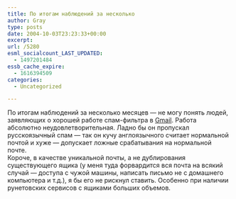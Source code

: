 ```yaml
---
title: По итогам наблюдений за несколько
author: Gray
type: posts
date: 2004-10-03T23:23:33+00:00
excerpt:
url: /5280
esml_socialcount_LAST_UPDATED:
  - 1497201484
essb_cache_expire:
  - 1616394509
categories:
  - Uncategorized

---
```








По итогам наблюдений за несколько месяцев &#8212; не могу понять людей, заявляющих о хорошей работе спам-фильтра в <a href="http://gmail.coogle.com/" target="_blank">Gmail</a>. Работа абсолютно неудовлетворительная. Ладно бы он пропускал русскоязычный спам &#8212; так он кучу англоязычного считает нормальной почтой и хуже &#8212; допускает ложные срабатывания на нормальной почте.  
Короче, в качестве уникальной почты, а не дублирования существующего ящика (у меня туда форвардится вся почта на всякий случай &#8212; доступа с чужой машины, написать письмо не с домашнего компьютера и т.д.), я бы его не рискнул ставить. Особенно при наличии рунетовских сервисов с ящиками больших объемов.